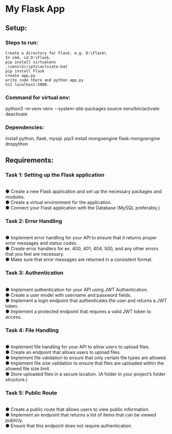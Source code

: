 # My Flask App
## Setup:
### Steps to run:
    Create a directory for Flask. e.g. D:\Flask\
    In cmd, cd D:\Flask.
    pip install virtualenv
    .\venv\Scripts\activate.bat
    pip install Flask
    create app.py
    write code there and python app.py
    hit localhost:5000.

### Command for virtual env:

python3 -m venv venv --system-site-packages
source venv/bin/activate
deactivate

### Dependencies:
Install python, flask, mysql.
    pip3 install mongoengine flask-mongoengine dnspython 

## Requirements:
### Task 1: Setting up the Flask application
</br>● Create a new Flask application and set up the necessary packages and modules.
</br>● Create a virtual environment for the application.
</br>● Connect your Flask application with the Database (MySQL preferably.)
### Task 2: Error Handling
</br>● Implement error handling for your API to ensure that it returns proper error
messages and status codes.
</br>● Create error handlers for ex. 400, 401, 404, 500, and any other errors that you feel
are necessary.
</br>● Make sure that error messages are returned in a consistent format.
### Task 3: Authentication
</br>● Implement authentication for your API using JWT Authentication.
</br>● Create a user model with username and password fields.
</br>● Implement a login endpoint that authenticates the user and returns a JWT token.
</br>● Implement a protected endpoint that requires a valid JWT token to access.
### Task 4: File Handling
</br>● Implement file handling for your API to allow users to upload files.
</br>● Create an endpoint that allows users to upload files.
</br>● Implement file validation to ensure that only certain file types are allowed.
</br>● Implement file size validation to ensure that files are uploaded within the allowed
file size limit.
</br>● Store uploaded files in a secure location. (A folder in your project’s folder
structure.)
### Task 5: Public Route
</br>● Create a public route that allows users to view public information.
</br>● Implement an endpoint that returns a list of items that can be viewed publicly.
</br>● Ensure that this endpoint does not require authentication.